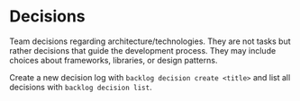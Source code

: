# Decisions

Team decisions regarding architecture/technologies.
They are not tasks but rather decisions that guide the development process.
They may include choices about frameworks, libraries, or design patterns.

Create a new decision log with `backlog decision create <title>` and list all decisions with `backlog decision list`.
